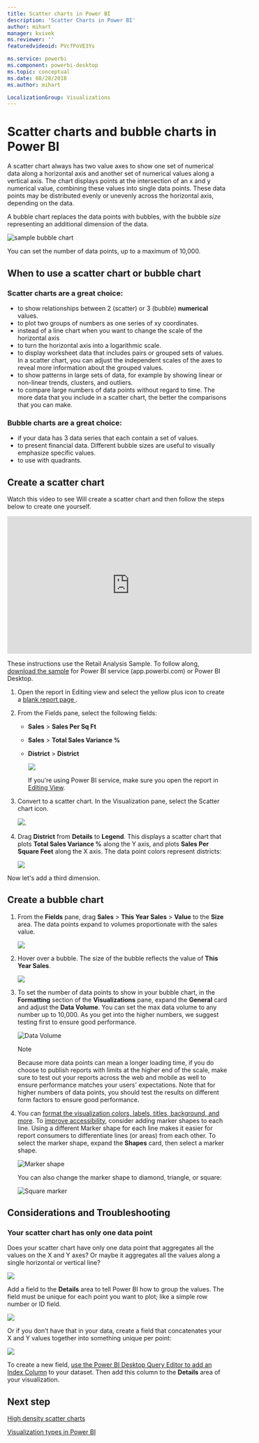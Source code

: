 ```yaml
---
title: Scatter charts in Power BI
description: 'Scatter Charts in Power BI'
author: mihart
manager: kvivek
ms.reviewer: ''
featuredvideoid: PVcfPoVE3Ys

ms.service: powerbi
ms.component: powerbi-desktop
ms.topic: conceptual
ms.date: 08/28/2018
ms.author: mihart

LocalizationGroup: Visualizations
---
```

# Scatter charts and bubble charts in Power BI
A scatter chart always has two value axes to show one set of numerical data along a horizontal axis and another set of numerical values along a vertical axis. The chart displays points at the intersection of an x and y numerical value, combining these values into single data points. These data points may be distributed evenly or unevenly across the horizontal axis, depending on the data.

A bubble chart replaces the data points with bubbles, with the bubble *size* representing an additional dimension of the data.

![sample bubble chart](media/power-bi-visualization-scatter/power-bi-bubble-chart.png)

You can set the number of data points, up to a maximum of 10,000.  

## When to use a scatter chart or bubble chart
### Scatter charts are a great choice:
* to show relationships between 2 (scatter) or 3 (bubble) **numerical** values.
* to plot two groups of numbers as one series of xy coordinates.
* instead of a line chart when you want to change the scale of the horizontal axis    
* to turn the horizontal axis into a logarithmic scale.
* to display worksheet data that includes pairs or grouped sets of values. In a scatter chart, you can adjust the independent scales of the axes to reveal more information about the grouped values.
* to show patterns in large sets of data, for example by showing linear or non-linear trends, clusters, and outliers.
* to compare large numbers of data points without regard to time.  The more data that you include in a scatter chart, the better the comparisons that you can make.

### Bubble charts are a great choice:
* if your data has 3 data series that each contain a set of values.
* to present financial data.  Different bubble sizes are useful to visually emphasize specific values.
* to use with quadrants.

## Create a scatter chart
Watch this video to see Will create a scatter chart and then follow the steps below to create one yourself.

<iframe width="560" height="315" src="https://www.youtube.com/embed/PVcfPoVE3Ys?list=PL1N57mwBHtN0JFoKSR0n-tBkUJHeMP2cP" frameborder="0" allowfullscreen></iframe>


These instructions use the Retail Analysis Sample. To follow along, [download the sample](../sample-datasets.md) for Power BI service (app.powerbi.com) or Power BI Desktop.   

1. Open the report in Editing view and select the yellow plus icon to create a [blank report page ](../power-bi-report-add-page.md).
 
2. From the Fields pane, select the following fields:
   - **Sales** > **Sales Per Sq Ft**
   - **Sales** > **Total Sales Variance %**
   - **District** > **District**

     ![](media/power-bi-visualization-scatter/power-bi-bar-chart.png)

     If you're using Power BI service, make sure you open the report in [Editing View](../service-interact-with-a-report-in-editing-view.md).

3. Convert to a scatter chart. In the Visualization pane, select the Scatter chart icon.

   ![](media/power-bi-visualization-scatter/pbi_scatter_chart_icon.png).

4. Drag **District** from **Details** to **Legend**. This displays a scatter chart that plots **Total Sales Variance %** along the Y axis, and plots **Sales Per Square Feet** along the X axis. The data point colors represent districts:

    ![](media/power-bi-visualization-scatter/power-bi-scatter.png)

Now let's add a third dimension.

## Create a bubble chart

1. From the **Fields** pane, drag **Sales** > **This Year Sales** > **Value** to the **Size** area. The data points expand to volumes proportionate with the sales value.
   
   ![](media/power-bi-visualization-scatter/power-bi-bubble.png)

2. Hover over a bubble. The size of the bubble reflects the value of **This Year Sales**.
   
    ![](media/power-bi-visualization-scatter/pbi_scatter_chart_hover.png)

3. To set the number of data points to show in your bubble chart, in the **Formatting** section of the **Visualizations** pane, expand the **General** card and adjust the **Data Volume**. You can set the max data volume to any number up to 10,000. As you get into the higher numbers, we suggest testing first to ensure good performance. 

    ![Data Volume](media/power-bi-visualization-scatter/pbi_scatter_data_volume.png) 

   > [!NOTE]
   > Because more data points can mean a longer loading time, if you do choose to publish reports with limits at the higher end of the scale, make sure to test out your reports across the web and mobile as well to ensure performance matches your users' expectations. Note that for higher numbers of data points, you should test the results on different form factors to ensure good performance.

4. You can [format the visualization colors, labels, titles, background, and more](service-getting-started-with-color-formatting-and-axis-properties.md). To [improve accessibility](../desktop-accessibility.md), consider adding marker shapes to each line. Using a different Marker shape for each line makes it easier for report consumers to differentiate lines (or areas) from each other. To select the marker shape, expand the **Shapes** card, then select a marker shape.

      ![Marker shape](media/power-bi-visualization-scatter/pbi_scatter_marker.png)

   You can also change the marker shape to diamond, triangle, or square:

   ![Square marker](media/power-bi-visualization-scatter/pbi_scatter_chart_hover_square.png)


## Considerations and Troubleshooting

### **Your scatter chart has only one data point**
Does your scatter chart have only one data point that aggregates all the values on the X and Y axes?  Or maybe it aggregates all the values along a single horizontal or vertical line?

![](media/power-bi-visualization-scatter/pbi_scatter_tshoot1.png)

Add a field to the **Details** area to tell Power BI how to group the values. The field must be unique for each point you want to plot; like a simple row number or ID field.

![](media/power-bi-visualization-scatter/pbi_scatter_tshoot.png)

Or if you don’t have that in your data, create a field that concatenates your X and Y values together into something unique per point:

![](media/power-bi-visualization-scatter/pbi_scatter_tshoot2.png)

To create a new field, [use the Power BI Desktop Query Editor to add an Index Column](../desktop-add-custom-column.md) to your dataset.  Then add this column to the **Details** area of your visualization.

## Next step

[High density scatter charts](desktop-high-density-scatter-chart.md)

[Visualization types in Power BI](power-bi-visualization-types-for-reports-and-q-and-a.md)

